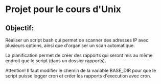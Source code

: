 # Projet pour le cours d'Unix

## Objectif:
Réaliser un script bash qui permet de scanner des adresses IP avec plusieurs options, ainsi que d'organiser un scan automatique.

La planification permet de créer des rapports qui seront mis au même endroit que le script (dans un dossier rapports).

Attention!
Il faut modifier le chemin de la variable BASE_DIR pour que le script puisse logger cron et créer les rapports d'execution avec cron. 
